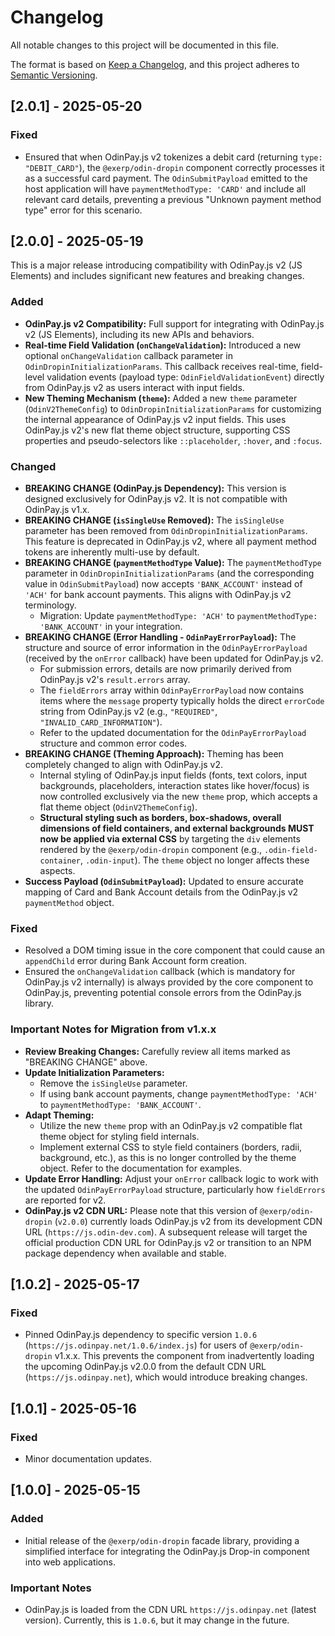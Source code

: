 # Changelog

All notable changes to this project will be documented in this file.

The format is based on [Keep a Changelog](https://keepachangelog.com/en/1.0.0/),
and this project adheres to [Semantic Versioning](https://semver.org/spec/v2.0.0.html).

## [2.0.1] - 2025-05-20

### Fixed

-   Ensured that when OdinPay.js v2 tokenizes a debit card (returning `type: "DEBIT_CARD"`), the `@exerp/odin-dropin` component correctly processes it as a successful card payment. The `OdinSubmitPayload` emitted to the host application will have `paymentMethodType: 'CARD'` and include all relevant card details, preventing a previous "Unknown payment method type" error for this scenario.

## [2.0.0] - 2025-05-19

This is a major release introducing compatibility with OdinPay.js v2 (JS Elements) and includes significant new features and breaking changes.

### Added

-   **OdinPay.js v2 Compatibility:** Full support for integrating with OdinPay.js v2 (JS Elements), including its new APIs and behaviors.
-   **Real-time Field Validation (`onChangeValidation`):** Introduced a new optional `onChangeValidation` callback parameter in `OdinDropinInitializationParams`. This callback receives real-time, field-level validation events (payload type: `OdinFieldValidationEvent`) directly from OdinPay.js v2 as users interact with input fields.
-   **New Theming Mechanism (`theme`):** Added a new `theme` parameter (`OdinV2ThemeConfig`) to `OdinDropinInitializationParams` for customizing the internal appearance of OdinPay.js v2 input fields. This uses OdinPay.js v2's new flat theme object structure, supporting CSS properties and pseudo-selectors like `::placeholder`, `:hover`, and `:focus`.

### Changed

-   **BREAKING CHANGE (OdinPay.js Dependency):** This version is designed exclusively for OdinPay.js v2. It is not compatible with OdinPay.js v1.x.
-   **BREAKING CHANGE (`isSingleUse` Removed):** The `isSingleUse` parameter has been removed from `OdinDropinInitializationParams`. This feature is deprecated in OdinPay.js v2, where all payment method tokens are inherently multi-use by default.
-   **BREAKING CHANGE (`paymentMethodType` Value):** The `paymentMethodType` parameter in `OdinDropinInitializationParams` (and the corresponding value in `OdinSubmitPayload`) now accepts `'BANK_ACCOUNT'` instead of `'ACH'` for bank account payments. This aligns with OdinPay.js v2 terminology.
    *   Migration: Update `paymentMethodType: 'ACH'` to `paymentMethodType: 'BANK_ACCOUNT'` in your integration.
-   **BREAKING CHANGE (Error Handling - `OdinPayErrorPayload`):** The structure and source of error information in the `OdinPayErrorPayload` (received by the `onError` callback) have been updated for OdinPay.js v2.
    *   For submission errors, details are now primarily derived from OdinPay.js v2's `result.errors` array.
    *   The `fieldErrors` array within `OdinPayErrorPayload` now contains items where the `message` property typically holds the direct `errorCode` string from OdinPay.js v2 (e.g., `"REQUIRED"`, `"INVALID_CARD_INFORMATION"`).
    *   Refer to the updated documentation for the `OdinPayErrorPayload` structure and common error codes.
-   **BREAKING CHANGE (Theming Approach):** Theming has been completely changed to align with OdinPay.js v2.
    *   Internal styling of OdinPay.js input fields (fonts, text colors, input backgrounds, placeholders, interaction states like hover/focus) is now controlled exclusively via the new `theme` prop, which accepts a flat theme object (`OdinV2ThemeConfig`).
    *   **Structural styling such as borders, box-shadows, overall dimensions of field containers, and external backgrounds MUST now be applied via external CSS** by targeting the `div` elements rendered by the `@exerp/odin-dropin` component (e.g., `.odin-field-container`, `.odin-input`). The `theme` object no longer affects these aspects.
-   **Success Payload (`OdinSubmitPayload`):** Updated to ensure accurate mapping of Card and Bank Account details from the OdinPay.js v2 `paymentMethod` object.

### Fixed

-   Resolved a DOM timing issue in the core component that could cause an `appendChild` error during Bank Account form creation.
-   Ensured the `onChangeValidation` callback (which is mandatory for OdinPay.js v2 internally) is always provided by the core component to OdinPay.js, preventing potential console errors from the OdinPay.js library.

### Important Notes for Migration from v1.x.x

-   **Review Breaking Changes:** Carefully review all items marked as "BREAKING CHANGE" above.
-   **Update Initialization Parameters:**
    -   Remove the `isSingleUse` parameter.
    -   If using bank account payments, change `paymentMethodType: 'ACH'` to `paymentMethodType: 'BANK_ACCOUNT'`.
-   **Adapt Theming:**
    -   Utilize the new `theme` prop with an OdinPay.js v2 compatible flat theme object for styling field internals.
    -   Implement external CSS to style field containers (borders, radii, background, etc.), as this is no longer controlled by the theme object. Refer to the documentation for examples.
-   **Update Error Handling:** Adjust your `onError` callback logic to work with the updated `OdinPayErrorPayload` structure, particularly how `fieldErrors` are reported for v2.
-   **OdinPay.js v2 CDN URL:** Please note that this version of `@exerp/odin-dropin` (`v2.0.0`) currently loads OdinPay.js v2 from its development CDN URL (`https://js.odin-dev.com`). A subsequent release will target the official production CDN URL for OdinPay.js v2 or transition to an NPM package dependency when available and stable.

## [1.0.2] - 2025-05-17

### Fixed
- Pinned OdinPay.js dependency to specific version `1.0.6` (`https://js.odinpay.net/1.0.6/index.js`) for users of `@exerp/odin-dropin` v1.x.x. This prevents the component from inadvertently loading the upcoming OdinPay.js v2.0.0 from the default CDN URL (`https://js.odinpay.net`), which would introduce breaking changes.

## [1.0.1] - 2025-05-16
 
### Fixed
- Minor documentation updates.


## [1.0.0] - 2025-05-15

### Added
- Initial release of the `@exerp/odin-dropin` facade library, providing a simplified interface for integrating the OdinPay.js Drop-in component into web applications.

### Important Notes

- OdinPay.js is loaded from the CDN URL `https://js.odinpay.net` (latest version). Currently, this is `1.0.6`, but it may change in the future.
